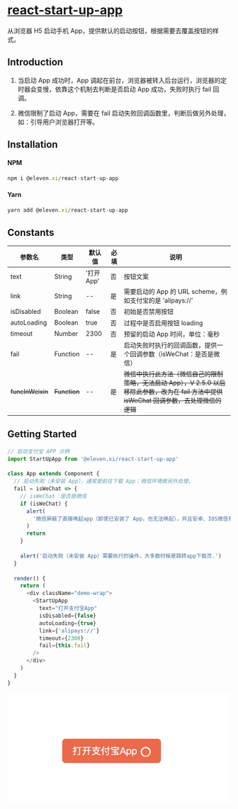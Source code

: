 # [react-start-up-app](https://www.npmjs.com/package/@eleven.xi/react-start-up-app)

从浏览器 H5 启动手机 App，提供默认的启动按钮，根据需要去覆盖按钮的样式。

## Introduction

1. 当启动 App 成功时，App 调起在前台，浏览器被转入后台运行，浏览器的定时器会变慢，依靠这个机制去判断是否启动 App 成功，失败时执行 fail 回调。

2. 微信限制了启动 App，需要在 fail 启动失败回调函数里，判断后做另外处理，如：引导用户浏览器打开等。

## Installation

#### NPM

```js
npm i @eleven.xi/react-start-up-app
```

#### Yarn

```js
yarn add @eleven.xi/react-start-up-app
```

## Constants

| 参数名            | 类型          | 默认值      | 必填   | 说明     |
| ---------------- | ------------ | ---------- | ------ | --------------------------------------- |
| text             | String       | '打开 App'  | 否     | 按钮文案  |
| link             | String       | --         | 是     | 需要启动的 App 的 URL scheme，例如支付宝的是 'alipays://'  |
| isDisabled       | Boolean      | false      | 否     | 初始是否禁用按钮  |
| autoLoading      | Boolean      | true       | 否     | 过程中是否启用按钮 loading    |
| timeout          | Number       | 2300       | 否     | 预留的启动 App 时间，单位：毫秒    |
| fail             | Function     | --         | 是     | 启动失败时执行的回调函数，提供一个回调参数（isWeChat：是否是微信）  |
| ~~funcInWeixin~~ | ~~Function~~ | --         | ~~是~~ | ~~微信中执行此方法（微信自己的限制策略，无法启动 App），V 2.5.0 以后移除此参数，改为在 fail 方法中提供 isWeChat 回调参数，去处理微信的逻辑~~ |

## Getting Started

```js
// 启动支付宝 APP 示例
import StartUpApp from '@eleven.xi/react-start-up-app'

class App extends Component {
  // 启动失败（未安装 App），通常是前往下载 App；微信环境做另外处理。
  fail = isWeChat => {
    // isWeChat：是否是微信
    if (isWeChat) {
      alert(
        '微信屏蔽了直接唤起app（即使已安装了 App，也无法唤起），并且安卓、IOS微信有不同的限制策略，所以需要自己去做一点操作，例如：区分安卓、IOS，选择跳转对应下载页，或者跳app store、安卓应用市场，或其它操作。',
      )
      return
    }

    alert('启动失败（未安装 App）需要执行的操作，大多数时候是跳转app下载页.')
  }

  render() {
    return (
      <div className="demo-wrap">
        <StartUpApp
          text="打开支付宝App"
          isDisabled={false}
          autoLoading={true}
          link={'alipays://'}
          timeout={2300}
          fail={this.fail}
        />
      </div>
    )
  }
}
```

![打开支付宝 App](./docs/example.jpg)
